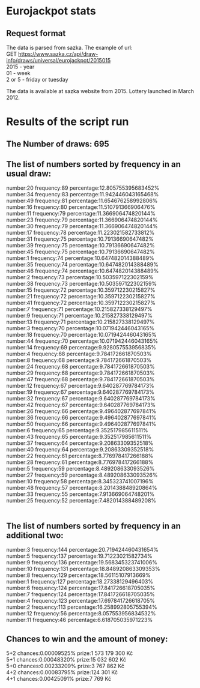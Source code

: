 Eurojackpot stats
====================================
Request format
---
The data is parsed from sazka. The example of url:  
GET https://www.sazka.cz/api/draw-info/draws/universal/eurojackpot/2015015  
2015 - year  
01 - week       
2 or 5 - friday or tuesday  

The data is available at sazka website from 2015. Lottery launched in March 2012.  

Results of the script run
=======
The Number of draws: 695
---
The list of numbers sorted by frequency in an usual draw:
---
number:20 frequency:89 percentage:12.805755395683452%  
number:34 frequency:83 percentage:11.942446043165468%  
number:49 frequency:81 percentage:11.654676258992806%  
number:16 frequency:80 percentage:11.510791366906476%  
number:11 frequency:79 percentage:11.366906474820144%  
number:23 frequency:79 percentage:11.366906474820144%  
number:30 frequency:79 percentage:11.366906474820144%  
number:17 frequency:78 percentage:11.223021582733812%  
number:31 frequency:75 percentage:10.79136690647482%  
number:39 frequency:75 percentage:10.79136690647482%  
number:45 frequency:75 percentage:10.79136690647482%  
number:1 frequency:74 percentage:10.647482014388489%  
number:35 frequency:74 percentage:10.647482014388489%  
number:46 frequency:74 percentage:10.647482014388489%  
number:2 frequency:73 percentage:10.503597122302159%  
number:38 frequency:73 percentage:10.503597122302159%  
number:15 frequency:72 percentage:10.359712230215827%  
number:21 frequency:72 percentage:10.359712230215827%  
number:41 frequency:72 percentage:10.359712230215827%  
number:7 frequency:71 percentage:10.215827338129497%  
number:9 frequency:71 percentage:10.215827338129497%  
number:13 frequency:71 percentage:10.215827338129497%  
number:3 frequency:70 percentage:10.071942446043165%  
number:18 frequency:70 percentage:10.071942446043165%  
number:44 frequency:70 percentage:10.071942446043165%  
number:14 frequency:69 percentage:9.928057553956835%  
number:4 frequency:68 percentage:9.784172661870503%  
number:8 frequency:68 percentage:9.784172661870503%  
number:24 frequency:68 percentage:9.784172661870503%  
number:29 frequency:68 percentage:9.784172661870503%  
number:47 frequency:68 percentage:9.784172661870503%  
number:12 frequency:67 percentage:9.640287769784173%  
number:19 frequency:67 percentage:9.640287769784173%  
number:32 frequency:67 percentage:9.640287769784173%  
number:42 frequency:67 percentage:9.640287769784173%  
number:26 frequency:66 percentage:9.496402877697841%  
number:36 frequency:66 percentage:9.496402877697841%  
number:50 frequency:66 percentage:9.496402877697841%  
number:6 frequency:65 percentage:9.352517985611511%  
number:43 frequency:65 percentage:9.352517985611511%  
number:37 frequency:64 percentage:9.20863309352518%  
number:40 frequency:64 percentage:9.20863309352518%  
number:22 frequency:61 percentage:8.776978417266188%  
number:28 frequency:61 percentage:8.776978417266188%  
number:5 frequency:59 percentage:8.489208633093526%  
number:27 frequency:59 percentage:8.489208633093526%  
number:10 frequency:58 percentage:8.345323741007196%  
number:48 frequency:57 percentage:8.201438848920864%  
number:33 frequency:55 percentage:7.913669064748201%  
number:25 frequency:52 percentage:7.482014388489208%  
<br />

The list of numbers sorted by frequency in an additional two:
---
number:3 frequency:144 percentage:20.719424460431654%  
number:5 frequency:137 percentage:19.71223021582734%  
number:9 frequency:136 percentage:19.568345323741006%  
number:10 frequency:131 percentage:18.848920863309353%  
number:8 frequency:129 percentage:18.56115107913669%  
number:1 frequency:127 percentage:18.27338129496403%  
number:6 frequency:124 percentage:17.841726618705035%  
number:7 frequency:124 percentage:17.841726618705035%  
number:4 frequency:123 percentage:17.697841726618705%  
number:2 frequency:113 percentage:16.258992805755394%  
number:12 frequency:56 percentage:8.057553956834532%  
number:11 frequency:46 percentage:6.618705035971223%

Chances to win and the amount of money:  
---
5+2 chances:0.00009525% prize:1 573 179 300 Kč  
5+1 chances:0.00048320% prize:15 032 602 Kč  
5+0 chances:0.00233209% prize:3 767 862 Kč  
4+2 chances:0.00083795% prize:124 301 Kč  
4+1 chances:0.00425091% prize:7 769 Kč  